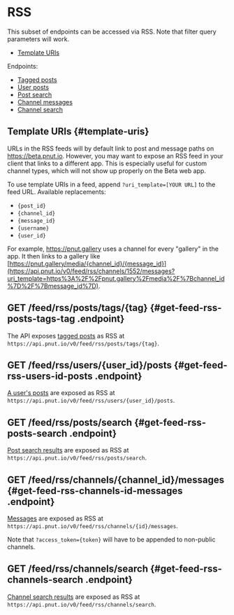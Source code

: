 # RSS

This subset of endpoints can be accessed via RSS. Note that filter query parameters will work.

* [Template URIs](#template-uris)

Endpoints:

* [Tagged posts](#get-feed-rss-posts-tags-tag)
* [User posts](#get-feed-rss-users-id-posts)
* [Post search](#get-feed-rss-posts-search)
* [Channel messages](#get-feed-rss-channels-id-messages)
* [Channel search](#get-feed-rss-channels-search)


## Template URIs {#template-uris}

URLs in the RSS feeds will by default link to post and message paths on https://beta.pnut.io. However, you may want to expose an RSS feed in your client that links to a different app. This is especially useful for custom channel types, which will not show up properly on the Beta web app.

To use template URIs in a feed, append `?uri_template=[YOUR URL]` to the feed URL. Available replacements:

* `{post_id}`
* `{channel_id}`
* `{message_id}`
* `{username}`
* `{user_id}`

For example, https://pnut.gallery uses a channel for every "gallery" in the app. It then links to a gallery like [https://pnut.gallery/media/{channel_id}/{message_id}](https://api.pnut.io/v0/feed/rss/channels/1552/messages?uri_template=https%3A%2F%2Fpnut.gallery%2Fmedia%2F%7Bchannel_id%7D%2F%7Bmessage_id%7D).



## <span class="method method-get">GET</span> /feed/rss/posts/tags/<span class="call-param">{tag}</span> {#get-feed-rss-posts-tags-tag .endpoint}

The API exposes [tagged posts](../posts/streams#get-posts-tag-tag) as RSS at `https://api.pnut.io/v0/feed/rss/posts/tags/{tag}`.


## <span class="method method-get">GET</span> /feed/rss/users/<span class="call-param">{user_id}</span>/posts {#get-feed-rss-users-id-posts .endpoint}

[A user's posts](../posts/streams#get-users-id-posts) are exposed as RSS at `https://api.pnut.io/v0/feed/rss/users/{user_id}/posts`.


## <span class="method method-get">GET</span> /feed/rss/posts/search {#get-feed-rss-posts-search .endpoint}

[Post search results](../posts/search#get-posts-search) are exposed as RSS at `https://api.pnut.io/v0/feed/rss/posts/search`.


## <span class="method method-get">GET</span> /feed/rss/channels/<span class="call-param">{channel_id}</span>/messages {#get-feed-rss-channels-id-messages .endpoint}

[Messages](../messages/lookup#get-channels-id-messages) are exposed as RSS at `https://api.pnut.io/v0/feed/rss/channels/{id}/messages`.

Note that `?access_token={token}` will have to be appended to non-public channels.


## <span class="method method-get">GET</span> /feed/rss/channels/search {#get-feed-rss-channels-search .endpoint}

[Channel search results](../channels/search#get-channels-search) are exposed as RSS at `https://api.pnut.io/v0/feed/rss/channels/search`.